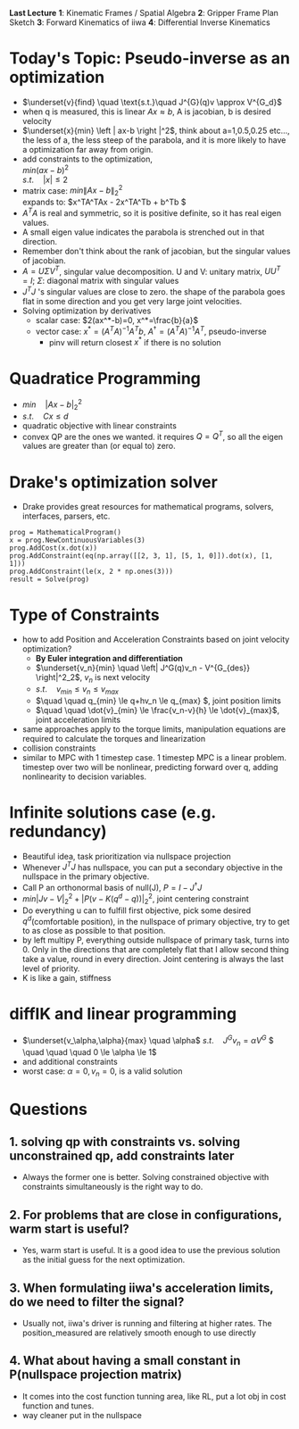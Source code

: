 **Last Lecture** 
**1**: Kinematic Frames / Spatial Algebra
**2**: Gripper Frame Plan Sketch
**3**: Forward Kinematics of iiwa
**4**: Differential Inverse Kinematics

# Today's Topic: Pseudo-inverse as an optimization
- $\underset{v}{find} \quad \text{s.t.}\quad J^{G}(q)v \approx V^{G_d}$
- when q is measured, this is linear $Ax \approx b$, A is jacobian, b is desired velocity
- $\underset{x}{min} \left | ax-b \right |^2$, think about a=1,0.5,0.25 etc..., the less of a, the less steep of the parabola, and it is more likely to have a optimization far away from origin.
- add constraints to the optimization, <br> $min (ax-b)^2$  
  $s.t. \quad \left| x \right| \le 2$
- matrix case: $min \left \| Ax-b \right \|_2^2$  
    expands to: $x^TA^TAx - 2x^TA^Tb + b^Tb $
- $A^TA$ is real and symmetric, so it is positive definite, so it has real eigen values.
- A small eigen value indicates the parabola is strenched out in that direction.  
- Remember don't think about the rank of jacobian, but the singular values of jacobian.
- $A= U \Sigma V^T$, singular value decomposition. U and V: unitary matrix, $UU^T=I$; $\Sigma$: diagonal matrix with singular values
- $J^TJ$ 's singular values are close to zero. the shape of the parabola goes flat in some direction and you get very large joint velocities.
- Solving optimization by derivatives
  - scalar case: $2(ax^*-b)=0, x^*=\frac{b}{a}$
  - vector case: $x^*=(A^TA)^{-1}A^Tb$, $A^{\dagger}=(A^TA)^{-1}A^T$, pseudo-inverse 
    - pinv will return closest $x^*$ if there is no solution

# Quadratice Programming
- $min \quad \left | Ax-b \right | ^{2}_{2}$ 
- $s.t. \quad Cx \le d$
- quadratic objective with linear constraints
- convex QP are the ones we wanted. it requires $Q=Q^T$, so all the eigen values are greater than (or equal to) zero.

# Drake's optimization solver
- Drake provides great resources for mathematical programs, solvers, interfaces, parsers, etc.
```
prog = MathematicalProgram()
x = prog.NewContinuousVariables(3)
prog.AddCost(x.dot(x))
prog.AddConstraint(eq(np.array([[2, 3, 1], [5, 1, 0]]).dot(x), [1, 1]))
prog.AddConstraint(le(x, 2 * np.ones(3)))
result = Solve(prog)
```

# Type of Constraints
- how to add Position and Acceleration Constraints based on joint velocity optimization? 
  - **By Euler integration and differentiation**
  - $\underset{v_n}{min} \quad \left| J^G(q)v_n - V^{G_{des}} \right|^2_2$, $v_n$ is next velocity
  - $s.t. \quad v_{min} \le v_n \le v_{max}$
  - $\quad \quad q_{min} \le q+hv_n \le q_{max} $, joint position limits
  - $\quad \quad \dot{v}_{min} \le \frac{v_n-v}{h} \le \dot{v}_{max}$, joint acceleration limits
- same approaches apply to the torque limits, manipulation equations are required to calculate the torques and linearization
- collision constraints
- similar to MPC with 1 timestep case. 1 timestep MPC is a linear problem. timestep over two will be nonlinear, predicting forward over q, adding nonlinearity to decision variables.

# Infinite solutions case (e.g. redundancy)
- Beautiful idea, task prioritization via nullspace projection
- Whenever $J^TJ$ has nullspace, you can put a secondary objective in the nullspace in the primary objective.
- Call P an orthonormal basis of null(J), $P = I - J^{\dagger}J$
- $min \left| Jv -V \right|^2_2 +  \left| P(v-K (q^d-q)) \right|^2_2$, joint centering constraint
- Do everything u can to fulfill first objective, pick some desired $q^d$(comfortable position), in the nullspace of primary objective, try to get to as close as possible to that position.
- by left multipy P, everything outside nullspace of primary task, turns into 0. Only in the directions that are completely flat that I allow second thing take a value, round in every direction. Joint centering is always the last level of priority.
- K is like a gain, stiffness


# diffIK and linear programming
- $\underset{v_\alpha,\alpha}{max} \quad \alpha$
  $s.t. \quad J^G v_n = \alpha V^G$
  $ \quad \quad \quad 0 \le \alpha \le 1$
- and additional constraints
- worst case: $\alpha = 0, v_n=0$, is a valid solution 

# Questions
## 1. solving qp with constraints vs. solving unconstrained qp, add constraints later
- Always the former one is better. Solving constrained objective with constraints simultaneously is the right way to do.

## 2. For problems that are close in configurations, warm start is useful?
- Yes, warm start is useful. It is a good idea to use the previous solution as the initial guess for the next optimization.

## 3. When formulating iiwa's acceleration limits, do we need to filter the signal?
- Usually not, iiwa's driver is running and filtering at higher rates. The position_measured are relatively smooth enough to use directly

## 4. What about having a small constant in P(nullspace projection matrix)
- It comes into the cost function tunning area, like RL, put a lot obj in cost function and tunes.
- way cleaner put in the nullspace